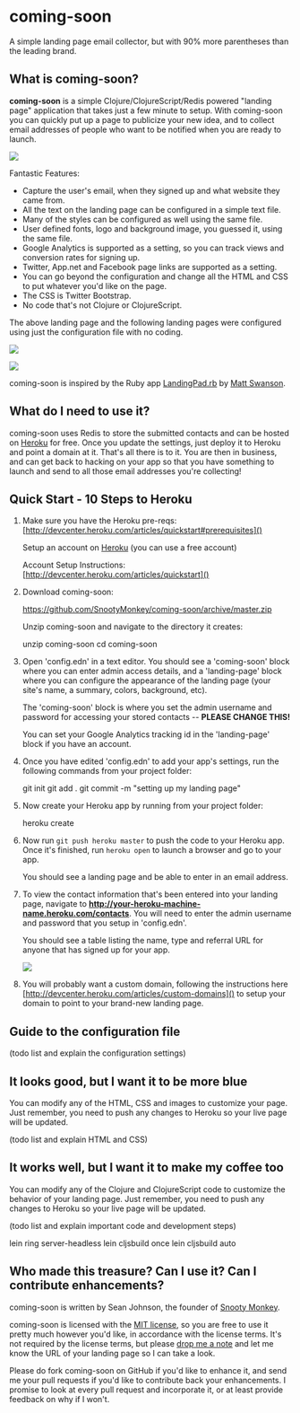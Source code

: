 # coming-soon

A simple landing page email collector, but with 90% more parentheses than the leading brand.

## What is coming-soon?

**coming-soon** is a simple Clojure/ClojureScript/Redis powered "landing page" application that takes just a few minute to setup. With coming-soon you can quickly put up a page to publicize your new idea, and to collect email addresses of people who want to be notified when you are ready to launch.

![](http://coming-soon-resources.s3.amazonaws.com/coming-soon-example.png)

Fantastic Features:

* Capture the user's email, when they signed up and what website they came from.
* All the text on the landing page can be configured in a simple text file. 
* Many of the styles can be configured as well using the same file.
* User defined fonts, logo and background image, you guessed it, using the same file.
* Google Analytics is supported as a setting, so you can track views and conversion rates for signing up.
* Twitter, App.net and Facebook page links are supported as a setting.
* You can go beyond the configuration and change all the HTML and CSS to put whatever you'd like on the page.
* The CSS is Twitter Bootstrap.
* No code that's not Clojure or ClojureScript.
	
The above landing page and the following landing pages were configured using just the configuration file with no coding.

![](http://coming-soon-resources.s3.amazonaws.com/coming-soon-example.png)

![](http://coming-soon-resources.s3.amazonaws.com/coming-soon-example.png)

coming-soon is inspired by the Ruby app [LandingPad.rb](https://github.com/swanson/LandingPad.rb) by [Matt Swanson](https://github.com/swanson).

## What do I need to use it?

coming-soon uses Redis to store the submitted contacts and can be hosted on [Heroku](http://heroku.com) for free. Once you update the settings, just deploy it to Heroku and point a domain at it. That's all there is to it. You are then in business, and can get back to hacking on your app so that you have something to launch and send to all those email addresses you're collecting!

## Quick Start - 10 Steps to Heroku

1. Make sure you have the Heroku pre-reqs: [http://devcenter.heroku.com/articles/quickstart#prerequisites]()

	Setup an account on [Heroku](heroku.com) (you can use a free account)  

	Account Setup Instructions: [http://devcenter.heroku.com/articles/quickstart]()  
  
1. Download coming-soon:

	https://github.com/SnootyMonkey/coming-soon/archive/master.zip

	Unzip coming-soon and navigate to the directory it creates:

	unzip coming-soon
	cd coming-soon

1. Open 'config.edn' in a text editor.  You should see a 'coming-soon' block where you can enter admin access details, and a 'landing-page' block where you can configure the appearance of the landing page (your site's name, a summary, colors, background, etc).

	The 'coming-soon' block is where you set the admin username and password for accessing your stored contacts -- **PLEASE CHANGE THIS!**

	You can set your Google Analytics tracking id in the 'landing-page' block if you have an account.

1. Once you have edited 'config.edn' to add your app's settings, run the following commands from your project folder:

	git init
  git add .
  git commit -m "setting up my landing page"

1. Now create your Heroku app by running from your project folder:

	heroku create

1. Now run `git push heroku master` to push the code to your Heroku app.  Once it's finished, run `heroku open` to launch a browser and go to your app.  

	You should see a landing page and be able to enter in an email address.

1.	To view the contact information that's been entered into your landing page, navigate to **http://your-heroku-machine-name.heroku.com/contacts**.  You will need to enter the admin username and password that you setup in 'config.edn'.  

	You should see a table listing the name, type and referral URL for anyone that has signed up for your app.

	![](http://coming-soon-resources.s3.amazonaws.com/coming-soon-admin.png)

1.  You will probably want a custom domain, following the instructions here [http://devcenter.heroku.com/articles/custom-domains]() to setup your domain to point to your brand-new landing page.

## Guide to the configuration file

(todo list and explain the configuration settings)

## It looks good, but I want it to be more blue

You can modify any of the HTML, CSS and images to customize your page. Just remember, you need to push any changes to Heroku so your live page will be updated.

(todo list and explain HTML and CSS)

## It works well, but I want it to make my coffee too

You can modify any of the Clojure and ClojureScript code to customize the behavior of your landing page. Just remember, you need to push any changes to Heroku so your live page will be updated.

(todo list and explain important code and development steps)

lein ring server-headless
lein cljsbuild once
lein cljsbuild auto

## Who made this treasure? Can I use it? Can I contribute enhancements?

coming-soon is written by Sean Johnson, the founder of [Snooty Monkey](http://snootymonkey.com).

coming-soon is licensed with the [MIT license](https://github.com/SnootyMonkey/coming-soon/blob/master/MIT-LICENSE.txt), so you are free to use it pretty much however you'd like, in accordance with the license terms. It's not required by the license terms, but please [drop me a note](http://snootmonkey.com/contact.html) and let me know the URL of your landing page so I can take a look.

Please do fork coming-soon on GitHub if you'd like to enhance it, and send me your pull requests if you'd like to contribute back your enhancements. I promise to look at every pull request and incorporate it, or at least provide feedback on why if I won't.

